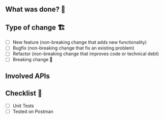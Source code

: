 ## What was done? 📝

<!-- Explanation of what was done -->

## Type of change 🏗

- [ ] New feature (non-breaking change that adds new functionality)
- [ ] Bugfix (non-breaking change that fix an existing problem)
- [ ] Refactor (non-breaking change that improves code or technical debt)
- [ ] Breaking change 🚨

## Involved APIs

<!-- Paths involved in PR -->

<!-- <code> POST /api/{{path}} </code> -->

## Checklist 🧐

- [ ] Unit Tests
- [ ] Tested on Postman
